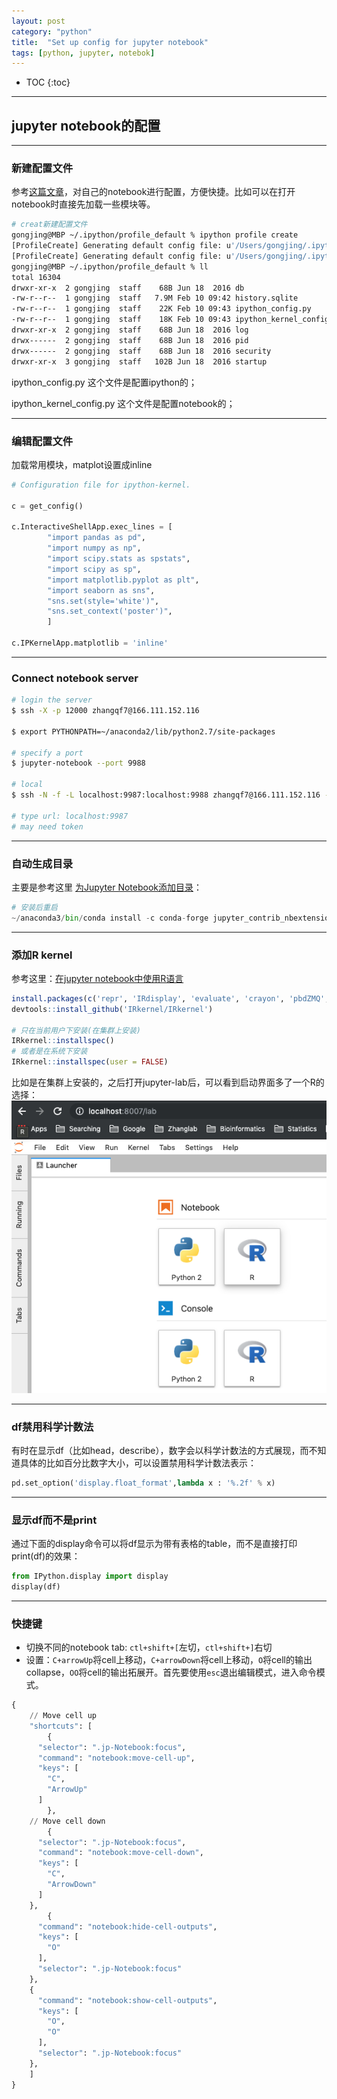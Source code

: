 ```yaml
---
layout: post
category: "python"
title:  "Set up config for jupyter notebook"
tags: [python, jupyter, notebok]
---
```


- TOC
{:toc}

---

## jupyter notebook的配置

---

### 新建配置文件

参考[这篇文章](https://segmentfault.com/a/1190000009305646)，对自己的notebook进行配置，方便快捷。比如可以在打开notebook时直接先加载一些模块等。

~~~bash
# creat新建配置文件
gongjing@MBP ~/.ipython/profile_default % ipython profile create
[ProfileCreate] Generating default config file: u'/Users/gongjing/.ipython/profile_default/ipython_config.py'
[ProfileCreate] Generating default config file: u'/Users/gongjing/.ipython/profile_default/ipython_kernel_config.py'
gongjing@MBP ~/.ipython/profile_default % ll
total 16304
drwxr-xr-x  2 gongjing  staff    68B Jun 18  2016 db
-rw-r--r--  1 gongjing  staff   7.9M Feb 10 09:42 history.sqlite
-rw-r--r--  1 gongjing  staff    22K Feb 10 09:43 ipython_config.py
-rw-r--r--  1 gongjing  staff    18K Feb 10 09:43 ipython_kernel_config.py
drwxr-xr-x  2 gongjing  staff    68B Jun 18  2016 log
drwx------  2 gongjing  staff    68B Jun 18  2016 pid
drwx------  2 gongjing  staff    68B Jun 18  2016 security
drwxr-xr-x  3 gongjing  staff   102B Jun 18  2016 startup
~~~

ipython_config.py 这个文件是配置ipython的；

ipython_kernel_config.py 这个文件是配置notebook的；

---

### 编辑配置文件

加载常用模块，matplot设置成inline

~~~python
# Configuration file for ipython-kernel.

c = get_config()

c.InteractiveShellApp.exec_lines = [
        "import pandas as pd",
        "import numpy as np",
        "import scipy.stats as spstats",
        "import scipy as sp",
        "import matplotlib.pyplot as plt",
        "import seaborn as sns",
        "sns.set(style='white')",
        "sns.set_context('poster')",
        ]

c.IPKernelApp.matplotlib = 'inline'
~~~

---

### Connect notebook server

```bash
# login the server
$ ssh -X -p 12000 zhangqf7@166.111.152.116

$ export PYTHONPATH=~/anaconda2/lib/python2.7/site-packages

# specify a port
$ jupyter-notebook --port 9988

# local
$ ssh -N -f -L localhost:9987:localhost:9988 zhangqf7@166.111.152.116 -p 12000

# type url: localhost:9987
# may need token
```

---

### 自动生成目录

主要是参考这里 [为Jupyter Notebook添加目录](https://zhuanlan.zhihu.com/p/24029578)：

```python
# 安装后重启
~/anaconda3/bin/conda install -c conda-forge jupyter_contrib_nbextensions
```

---

### 添加R kernel

参考这里：[在jupyter notebook中使用R语言](https://blog.csdn.net/ICERON/article/details/82743930)

```R
install.packages(c('repr', 'IRdisplay', 'evaluate', 'crayon', 'pbdZMQ', 'devtools', 'uuid', 'digest'))
devtools::install_github('IRkernel/IRkernel')

# 只在当前用户下安装(在集群上安装)
IRkernel::installspec()
# 或者是在系统下安装
IRkernel::installspec(user = FALSE)
```

比如是在集群上安装的，之后打开jupyter-lab后，可以看到启动界面多了一个R的选择：[![20190822095638](https://raw.githubusercontent.com/Tsinghua-gongjing/blog_codes/master/images/20190822095638.png)](https://raw.githubusercontent.com/Tsinghua-gongjing/blog_codes/master/images/20190822095638.png)

---

### df禁用科学计数法

有时在显示df（比如head，describe），数字会以科学计数法的方式展现，而不知道具体的比如百分比数字大小，可以设置禁用科学计数法表示：

```python
pd.set_option('display.float_format',lambda x : '%.2f' % x)
```

---

### 显示df而不是print

通过下面的display命令可以将df显示为带有表格的table，而不是直接打印print(df)的效果：

```python
from IPython.display import display
display(df)
```

---

### 快捷键

* 切换不同的notebook tab: `ctl+shift+[`左切，`ctl+shift+]`右切
* 设置：`C+arrowUp`将cell上移动，`C+arrowDown`将cell上移动，`O`将cell的输出collapse，`OO`将cell的输出拓展开。首先要使用`esc`退出编辑模式，进入命令模式。
```python
{
    // Move cell up
    "shortcuts": [
        {
      "selector": ".jp-Notebook:focus",
      "command": "notebook:move-cell-up",
      "keys": [
        "C",
        "ArrowUp"
      ]
        },
    // Move cell down
        {
      "selector": ".jp-Notebook:focus",
      "command": "notebook:move-cell-down",
      "keys": [
        "C",
        "ArrowDown"
      ]
    },
        {
      "command": "notebook:hide-cell-outputs",
      "keys": [
        "O"
      ],
      "selector": ".jp-Notebook:focus"
    },    
    {
      "command": "notebook:show-cell-outputs",
      "keys": [
        "O", 
        "O"
      ],
      "selector": ".jp-Notebook:focus"
    },    
    ]
}
```